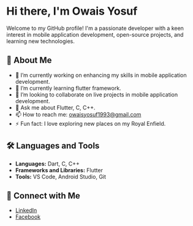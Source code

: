 # Hi there, I'm Owais Yosuf

Welcome to my GitHub profile! I'm a passionate developer with a keen interest in mobile application development, open-source projects, and learning new technologies.

## 🚀 About Me

- 🔭 I’m currently working on enhancing my skills in mobile application development.
- 🌱 I’m currently learning flutter framework.
- 👯 I’m looking to collaborate on live projects in mobile application development.
- 💬 Ask me about Flutter, C, C++.
- 📫 How to reach me: [owaisyosuf1993@gmail.com](mailto:owaisyosuf1993@gmail.com)
- ⚡ Fun fact: I love exploring new places on my Royal Enfield.

## 🛠️ Languages and Tools

- **Languages:** Dart, C, C++
- **Frameworks and Libraries:** Flutter
- **Tools:** VS Code, Android Studio, Git

## 🔗 Connect with Me

- [LinkedIn](https://www.linkedin.com/in/owaisyosuf)
- [Facebook](https://facebook.com/MrOwaisYosuf)
